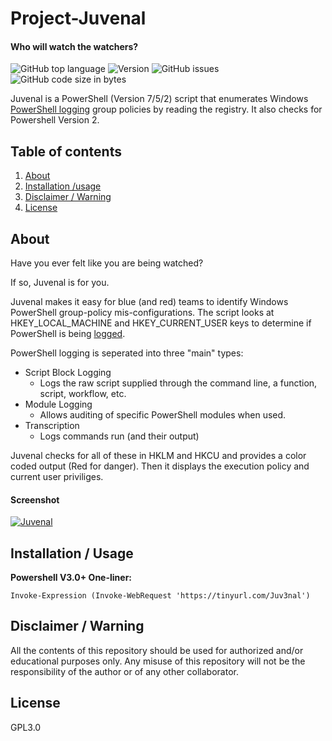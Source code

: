 # Project-Juvenal
#### Who will watch the watchers?

![GitHub top language](https://img.shields.io/github/languages/top/Operational-Sciences-Group/Project-Birddog?logo=PowerShell&style=plastic)
![Version](https://img.shields.io/badge/Version-1.0-sucess?style=plastic)
![GitHub issues](https://img.shields.io/github/issues/Operational-Sciences-Group/Project-Birddog?logo=Github&style=plastic)
![GitHub code size in bytes](https://img.shields.io/github/languages/code-size/Operational-Sciences-Group/Prussian-Red?style=plastic)

Juvenal is a PowerShell (Version 7/5/2) script that enumerates Windows [PowerShell logging](https://devblogs.microsoft.com/powershell/powershell-the-blue-team/) group policies by reading the registry. It also checks for Powershell Version 2.



## Table of contents

1. [About](https://github.com/Operational-Sciences-Group/Project-Juvenal/blob/main/README.md#about)
2. [Installation /usage](https://github.com/Operational-Sciences-Group/Project-Juvenal/blob/main/README.md#installation--usage)
3. [Disclaimer / Warning](https://github.com/Operational-Sciences-Group/Project-Juvenal/blob/main/README.md#disclaimer--warning)
4. [License](https://github.com/Operational-Sciences-Group/Project-Juvenal/blob/main/README.md#license)

## About

Have you ever felt like you are being watched?

If so, Juvenal is for you.


Juvenal makes it easy for blue (and red) teams to identify Windows PowerShell group-policy mis-configurations.
The script looks at HKEY_LOCAL_MACHINE and HKEY_CURRENT_USER keys to determine if PowerShell is being [logged](https://docs.microsoft.com/en-us/powershell/module/microsoft.powershell.core/about/about_logging_windows?view=powershell-7.1&viewFallbackFrom=powershell-5.1).

PowerShell logging is seperated into three "main" types:

* Script Block Logging
  - Logs the raw script supplied through the command line, a function, script, workflow, etc.
* Module Logging
  - Allows auditing of specific PowerShell modules when used.
* Transcription
  - Logs commands run (and their output)

Juvenal checks for all of these in HKLM and HKCU and provides a color coded output (Red for danger). Then it displays the execution policy and current user priviliges. 

#### Screenshot
<a href="https://ibb.co/VB8TCGT"><img src="https://i.ibb.co/ryJHphH/Juvenal.png" alt="Juvenal" border="0"></a>

## Installation / Usage

**Powershell V3.0+ One-liner:**

```Invoke-Expression (Invoke-WebRequest 'https://tinyurl.com/Juv3nal')```

## Disclaimer / Warning
All the contents of this repository should be used for authorized and/or educational purposes only. Any misuse of this repository will not be the responsibility of the author or of any other collaborator.


## License

GPL3.0
